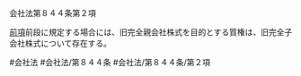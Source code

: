 会社法第８４４条第２項

[前項](会社法＿＿＿＿第８４４条第１項)前段に規定する場合には、旧完全親会社株式を目的とする質権は、旧完全子会社株式について存在する。

#会社法
#会社法/第８４４条
#会社法/第８４４条/第２項
